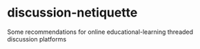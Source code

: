 # discussion-netiquette
Some recommendations for online educational-learning threaded discussion platforms
